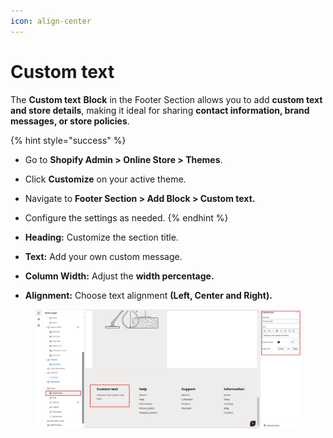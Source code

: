 ```yaml
---
icon: align-center
---
```


# Custom text

The **Custom text** **Block** in the Footer Section allows you to add **custom text and store details**, making it ideal for sharing **contact information, brand messages, or store policies**.

{% hint style="success" %}
* Go to **Shopify Admin > Online Store > Themes**.
* Click **Customize** on your active theme.
* Navigate to **Footer Section > Add Block > Custom text.**
* Configure the settings as needed.
{% endhint %}

* **Heading:** Customize the section title.
* **Text:** Add your own custom message.
* **Column Width:** Adjust the **width percentage.**
* **Alignment:** Choose text alignment **(Left, Center and Right).**

<figure><img src="../../.gitbook/assets/custom-text.jpg" alt=""><figcaption></figcaption></figure>
